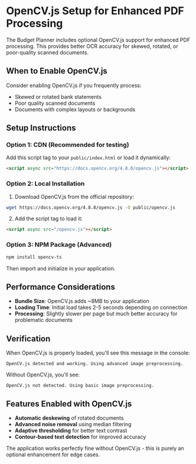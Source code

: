 # OpenCV.js Setup for Enhanced PDF Processing

The Budget Planner includes optional OpenCV.js support for enhanced PDF processing. This provides better OCR accuracy for skewed, rotated, or poor-quality scanned documents.

## When to Enable OpenCV.js

Consider enabling OpenCV.js if you frequently process:
- Skewed or rotated bank statements
- Poor quality scanned documents
- Documents with complex layouts or backgrounds

## Setup Instructions

### Option 1: CDN (Recommended for testing)

Add this script tag to your `public/index.html` or load it dynamically:

```html
<script async src="https://docs.opencv.org/4.8.0/opencv.js"></script>
```

### Option 2: Local Installation

1. Download OpenCV.js from the official repository:
```bash
wget https://docs.opencv.org/4.8.0/opencv.js -O public/opencv.js
```

2. Add the script tag to load it:
```html
<script async src="/opencv.js"></script>
```

### Option 3: NPM Package (Advanced)

```bash
npm install opencv-ts
```

Then import and initialize in your application.

## Performance Considerations

- **Bundle Size**: OpenCV.js adds ~8MB to your application
- **Loading Time**: Initial load takes 2-5 seconds depending on connection
- **Processing**: Slightly slower per page but much better accuracy for problematic documents

## Verification

When OpenCV.js is properly loaded, you'll see this message in the console:
```
OpenCV.js detected and working. Using advanced image preprocessing.
```

Without OpenCV.js, you'll see:
```
OpenCV.js not detected. Using basic image preprocessing.
```

## Features Enabled with OpenCV.js

- **Automatic deskewing** of rotated documents
- **Advanced noise removal** using median filtering
- **Adaptive thresholding** for better text contrast
- **Contour-based text detection** for improved accuracy

The application works perfectly fine without OpenCV.js - this is purely an optional enhancement for edge cases. 